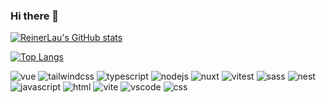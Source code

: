 ### Hi there 👋

[![ReinerLau's GitHub stats](https://github-readme-stats.vercel.app/api?username=ReinerLau)](https://github.com/anuraghazra/github-readme-stats)

[![Top Langs](https://github-readme-stats.vercel.app/api/top-langs/?username=ReinerLau)](https://github.com/anuraghazra/github-readme-stats)

![vue](https://img.shields.io/badge/Vue.js-4FC08D.svg?style=for-the-badge&logo=vuedotjs&logoColor=white)
![tailwindcss](https://img.shields.io/badge/Tailwind%20CSS-06B6D4.svg?style=for-the-badge&logo=Tailwind-CSS&logoColor=white)
![typescript](https://img.shields.io/badge/TypeScript-3178C6.svg?style=for-the-badge&logo=TypeScript&logoColor=white)
![nodejs](https://img.shields.io/badge/Node.js-339933.svg?style=for-the-badge&logo=nodedotjs&logoColor=white)
![nuxt](https://img.shields.io/badge/Nuxt.js-00DC82.svg?style=for-the-badge&logo=nuxtdotjs&logoColor=white)
![vitest](https://img.shields.io/badge/Vitest-6E9F18.svg?style=for-the-badge&logo=Vitest&logoColor=white)
![sass](https://img.shields.io/badge/Sass-CC6699.svg?style=for-the-badge&logo=Sass&logoColor=white)
![nest](https://img.shields.io/badge/NestJS-E0234E.svg?style=for-the-badge&logo=NestJS&logoColor=white)
![javascript](https://img.shields.io/badge/JavaScript-F7DF1E.svg?style=for-the-badge&logo=JavaScript&logoColor=black)
![html](https://img.shields.io/badge/HTML5-E34F26.svg?style=for-the-badge&logo=HTML5&logoColor=white)
![vite](https://img.shields.io/badge/Vite-646CFF.svg?style=for-the-badge&logo=Vite&logoColor=white)
![vscode](https://img.shields.io/badge/Visual%20Studio%20Code-007ACC.svg?style=for-the-badge&logo=Visual-Studio-Code&logoColor=white)
![css](https://img.shields.io/badge/CSS3-1572B6.svg?style=for-the-badge&logo=CSS3&logoColor=white)
